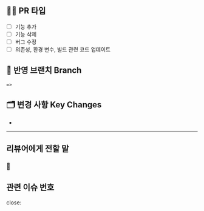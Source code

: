 <!-- PR할 코드를 작성한 이유 -->
## 🧑‍💻 PR 타입
- [ ] 기능 추가
- [ ] 기능 삭제
- [ ] 버그 수정
- [ ] 의존성, 환경 변수, 빌드 관련 코드 업데이트

<!-- 다시 한 번 확인하기! -->
## 🌿 반영 브랜치 Branch
```
=>
```

<!-- 주요 변경 사항 요약 -->
## 🗂️ 변경 사항 Key Changes
- 

---

<!-- (선택) 자세한 내용 -->
## 리뷰어에게 전할 말
### 📌 


<!-- 관련 이슈 번호 체크 -->
## 관련 이슈 번호

close: 